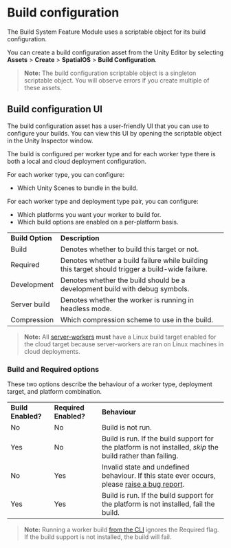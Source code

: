 # Build configuration

The Build System Feature Module uses a scriptable object for its build configuration.

You can create a build configuration asset from the Unity Editor by selecting **Assets** > **Create** > **SpatialOS** > **Build Configuration**.

> **Note:** The build configuration scriptable object is a singleton scriptable object. You will observe errors if you create multiple of these assets.

## Build configuration UI

The build configuration asset has a user-friendly UI that you can use to configure your builds. You can view this UI by opening the scriptable object in the Unity Inspector window.

The build is configured per worker type and for each worker type there is both a local and cloud deployment configuration.

For each worker type, you can configure:

* Which Unity Scenes to bundle in the build.

For each worker type and deployment type pair, you can configure:

* Which platforms you want your worker to build for.
* Which build options are enabled on a per-platform basis.

| | |
|---|---|
| **Build Option** | **Description** |
| Build | Denotes whether to build this target or not. |
| Required | Denotes whether a build failure while building this target should trigger a build-wide failure. |
| Development | Denotes whether the build should be a development build with debug symbols. |
| Server build | Denotes whether the worker is running in headless mode. |
| Compression | Which compression scheme to use in the build. |

> **Note:** All [server-workers]({{urlRoot}}/reference/glossary#server-worker) **must** have a Linux build target enabled for the cloud target because server-workers are ran on Linux machines in cloud deployments.

### Build and Required options

These two options describe the behaviour of a worker type, deployment target, and platform combination.

| | | |
|---|---|---|
|**Build Enabled?**|**Required Enabled?**|**Behaviour**|
| No | No | Build is not run. |
| Yes | No | Build is run. If the build support for the platform is not installed, _skip_ the build rather than failing. |
| No | Yes | Invalid state and undefined behaviour. If this state ever occurs, please [raise a bug report](https://github.com/spatialos/gdk-for-unity/issues/new). |
| Yes | Yes | Build is run. If the build support for the platform is not installed, fail the build. |

> **Note:** Running a worker build [from the CLI]({{urlRoot}}/modules/build-system/cli) ignores the Required flag. If the build support is not installed, the build will fail. 